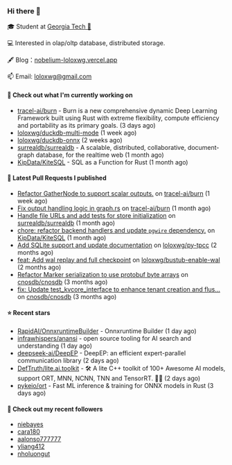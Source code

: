### Hi there 👋


 
🎓 Student at [Georgia Tech 🐝](https://www.gatech.edu/)

💻 Interested in olap/oltp database, distributed storage.

🖋 Blog：[nobelium-loloxwg.vercel.app](https://nobelium-loloxwg.vercel.app/)



📫 Email: [loloxwg@gmail.com](mailto:loloxwg@gmail.com)



#### 👷 Check out what I'm currently working on

- [tracel-ai/burn](https://github.com/tracel-ai/burn) - Burn is a new comprehensive dynamic Deep Learning Framework built using Rust with extreme flexibility, compute efficiency and portability as its primary goals. (3 days ago)
- [loloxwg/duckdb-multi-mode](https://github.com/loloxwg/duckdb-multi-mode) (1 week ago)
- [loloxwg/duckdb-onnx](https://github.com/loloxwg/duckdb-onnx) (2 weeks ago)
- [surrealdb/surrealdb](https://github.com/surrealdb/surrealdb) - A scalable, distributed, collaborative, document-graph database, for the realtime web (1 month ago)
- [KipData/KiteSQL](https://github.com/KipData/KiteSQL) - SQL as a Function for Rust (1 month ago)

#### 🔨 Latest Pull Requests I published

- [Refactor GatherNode to support scalar outputs.](https://github.com/tracel-ai/burn/pull/2828) on [tracel-ai/burn](https://github.com/tracel-ai/burn) (1 week ago)
- [Fix output handling logic in graph.rs](https://github.com/tracel-ai/burn/pull/2688) on [tracel-ai/burn](https://github.com/tracel-ai/burn) (1 month ago)
- [Handle file URLs and add tests for store initialization](https://github.com/surrealdb/surrealdb/pull/5340) on [surrealdb/surrealdb](https://github.com/surrealdb/surrealdb) (1 month ago)
- [chore: refactor backend handlers and update `pgwire` dependency.](https://github.com/KipData/KiteSQL/pull/258) on [KipData/KiteSQL](https://github.com/KipData/KiteSQL) (1 month ago)
- [Add SQLite support and update documentation](https://github.com/loloxwg/py-tpcc/pull/1) on [loloxwg/py-tpcc](https://github.com/loloxwg/py-tpcc) (2 months ago)
- [feat: Add wal replay and full checkpoint](https://github.com/loloxwg/bustub-enable-wal/pull/1) on [loloxwg/bustub-enable-wal](https://github.com/loloxwg/bustub-enable-wal) (2 months ago)
- [Refactor Marker serialization to use protobuf byte arrays](https://github.com/cnosdb/cnosdb/pull/2394) on [cnosdb/cnosdb](https://github.com/cnosdb/cnosdb) (3 months ago)
- [fix: Update test_kvcore_interface to enhance tenant creation and flus…](https://github.com/cnosdb/cnosdb/pull/2385) on [cnosdb/cnosdb](https://github.com/cnosdb/cnosdb) (3 months ago)

#### ⭐ Recent stars

- [RapidAI/OnnxruntimeBuilder](https://github.com/RapidAI/OnnxruntimeBuilder) - Onnxruntime Builder (1 day ago)
- [infrawhispers/anansi](https://github.com/infrawhispers/anansi) - open source tooling for AI search and understanding (1 day ago)
- [deepseek-ai/DeepEP](https://github.com/deepseek-ai/DeepEP) - DeepEP: an efficient expert-parallel communication library (2 days ago)
- [DefTruth/lite.ai.toolkit](https://github.com/DefTruth/lite.ai.toolkit) - 🛠 A lite C&#43;&#43; toolkit of 100&#43; Awesome AI models, support ORT, MNN, NCNN, TNN and TensorRT. 🎉🎉 (2 days ago)
- [pykeio/ort](https://github.com/pykeio/ort) - Fast ML inference &amp; training for ONNX models in Rust (3 days ago)

#### 👯 Check out my recent followers

- [niebayes](https://github.com/niebayes)
- [cara180](https://github.com/cara180)
- [aalonso777777](https://github.com/aalonso777777)
- [yliang412](https://github.com/yliang412)
- [nholuongut](https://github.com/nholuongut)

